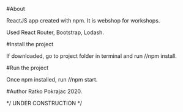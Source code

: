 #About

ReactJS app created with npm. It is webshop for workshops.

Used React Router, Bootstrap, Lodash.

#Install the project

If downloaded, go to project folder in terminal and run //npm install.

#Run the project

Once npm installed, run //npm start.

#Author Ratko Pokrajac 2020.

*/ UNDER CONSTRUCTION */
